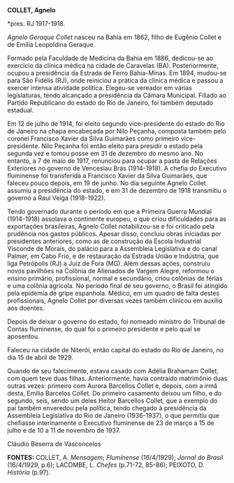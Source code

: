 **COLLET, Agnelo**

\*pres. RJ 1917-1918.

*Agnelo Geraque Collet* nasceu na Bahia em 1862, filho de Eugênio Collet
e de Emília Leopoldina Geraque.

Formado pela Faculdade de Medicina da Bahia em 1886, dedicou-se ao
exercício da clínica médica na cidade de Caravelas (BA). Posteriormente,
ocupou a presidência da Estrada de Ferro Bahia-Minas. Em 1894, mudou-se
para São Fidélis (RJ), onde reiniciou a prática da clínica médica e
passou a exercer intensa atividade política. Elegeu-se vereador em
várias legislaturas, tendo alcançado a presidência da Câmara Municipal.
Filiado ao Partido Republicano do estado do Rio de Janeiro, foi também
deputado estadual.

Em 12 de julho de 1914, foi eleito segundo vice-presidente do estado do
Rio de Janeiro na chapa encabeçada por Nilo Peçanha, composta também
pelo coronel Francisco Xavier da Silva Guimarães como primeiro
vice-presidente. Nilo Peçanha foi então eleito para presidir o estado
pela segunda vez e tomou posse em 31 de dezembro do mesmo ano. No
entanto, a 7 de maio de 1917, renunciou para ocupar a pasta de Relações
Exteriores no governo de Venceslau Brás (1914-1918). A chefia do
Executivo fluminense foi transferida a Francisco Xavier da Silva
Guimarães, que faleceu pouco depois, em 19 de junho. No dia seguinte
Agnelo Collet assumiu a presidência do estado, e em 31 de dezembro de
1918 transmitiu o governo a Raul Veiga (1918-1922).

Tendo governado durante o período em que a Primeira Guerra Mundial
(1914-1918) assolava o continente europeu, o que criou dificuldades para
as exportações brasileiras, Agnelo Collet notabilizou-se e foi criticado
pela prudência nos gastos públicos. Apesar disso, concluiu obras
iniciadas por presidentes anteriores, como as de construção da Escola
Industrial Visconde de Morais, do palácio para a Assembleia Legislativa
e do canal Palmer, em Cabo Frio, e de restauração da Estrada União e
Indústria, que liga Petrópolis (RJ) a Juiz de Fora (MG). Além dessas
ações, construiu novos pavilhões na Colônia de Alienados de Vargem
Alegre, reformou o ensino primário, profissional, normal e secundário,
criou colônias de férias e uma colônia agrícola. No período final de seu
governo, o Brasil foi atingido pela epidemia de gripe espanhola. Médico,
em um quadro de falta destes profissionais, Agnelo Collet por diversas
vezes também clinicou em auxílio aos doentes.

Depois de deixar o governo do estado, foi nomeado ministro do Tribunal
de Contas fluminense, do qual foi o primeiro presidente e pelo qual se
aposentou.

Faleceu na cidade de Niterói, então capital do estado do Rio de Janeiro,
no dia 15 de abril de 1929.

Quando de seu falecimento, estava casado com Adélia Brahamam Collet, com
quem teve duas filhas. Anteriormente, havia contraído matrimônio duas
outras vezes: primeiro com Aurora Barcellos Collet e, depois, com a irmã
desta, Emília Barcelos Collet. Do primeiro casamento deixou um filho, e
do segundo, seis, sendo um deles Heitor Barcellos Collet, que a exemplo
do pai também enveredou pela política, tendo chegado à presidência da
Assembleia Legislativa do Rio de Janeiro (1936-1937), o que permitiu que
chefiasse interinamente o Executivo fluminense de 23 de março a 15 de
julho e de 10 a 11 de novembro de 1937.

Cláudio Beserra de Vasconcelos

**FONTES:** COLLET, A. *Mensagem*; *Fluminense* (16/4/1929); *Jornal do
Brasil* (16/4/1929, p.6); LACOMBE, L. *Chefes* (p.71-72, 85-86);
PEIXOTO, D. *História* (p.97).
